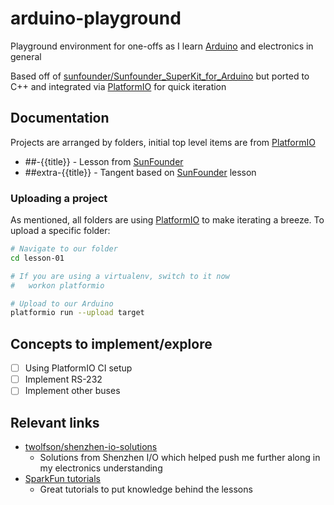 # arduino-playground
Playground environment for one-offs as I learn [Arduino][] and electronics in general

Based off of [sunfounder/Sunfounder_SuperKit_for_Arduino][] but ported to C++ and integrated via [PlatformIO][] for quick iteration

[SunFounder]: https://github.com/sunfounder/Sunfounder_SuperKit_for_Arduino
[sunfounder/Sunfounder_SuperKit_for_Arduino]: https://github.com/sunfounder/Sunfounder_SuperKit_for_Arduino

[Arduino]: https://www.arduino.cc/
[PlatformIO]: http://platformio.org/

## Documentation
Projects are arranged by folders, initial top level items are from [PlatformIO][]

- ##-{{title}} - Lesson from [SunFounder][]
- ##extra-{{title}} - Tangent based on [SunFounder][] lesson

### Uploading a project
As mentioned, all folders are using [PlatformIO][] to make iterating a breeze. To upload a specific folder:

```bash
# Navigate to our folder
cd lesson-01

# If you are using a virtualenv, switch to it now
#   workon platformio

# Upload to our Arduino
platformio run --upload target
```

## Concepts to implement/explore
- [ ] Using PlatformIO CI setup
- [ ] Implement RS-232
- [ ] Implement other buses

## Relevant links
- [twolfson/shenzhen-io-solutions](https://github.com/twolfson/shenzhen-io-solutions)
    - Solutions from Shenzhen I/O which helped push me further along in my electronics understanding
- [SparkFun tutorials](https://learn.sparkfun.com/tutorials/tags/concepts?page=all)
    - Great tutorials to put knowledge behind the lessons
